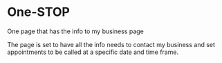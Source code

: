 # One-STOP
One page that has the info to my business page

The page is set to have all the info needs to contact my business and set appointments to be called at a specific 
date and time frame.
